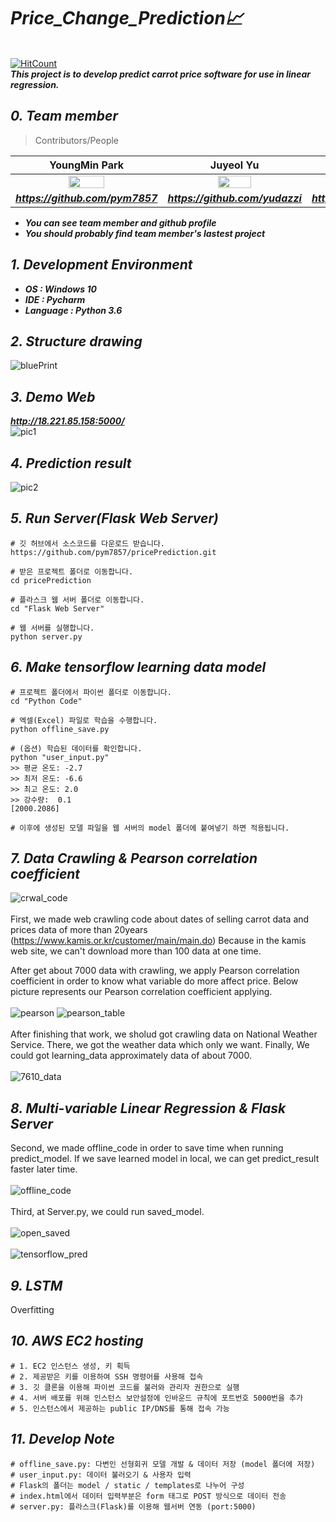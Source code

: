 # ***Price_Change_Prediction:chart_with_upwards_trend:*** 
<br> [![HitCount](http://hits.dwyl.com/pym7857/Price_Change_Prediction.svg)](http://hits.dwyl.com/pym7857/Price_Change_Prediction)
<br> ***This project is to develop predict carrot price software for use in linear regression.***

## ***0. Team member***

> Contributors/People

| YoungMin Park | Juyeol Yu | Myeongjae Lee |
| :---: | :---: | :---: |
| <img src="https://avatars2.githubusercontent.com/u/44596598?s=460&v=4" width="50%"></img> | <img src="https://avatars2.githubusercontent.com/u/49298852?s=460&v=4" width="50%"></img>  | <img src="https://avatars1.githubusercontent.com/u/55834900?s=460&v=4" width="50%"></img>  |
| ***https://github.com/pym7857*** | ***https://github.com/yudazzi*** | ***https://github.com/DdingJae*** |   

- ***You can see team member and github profile***
- ***You should probably find team member's lastest project***

## ***1. Development Environment***
* ***OS : Windows 10***
* ***IDE : Pycharm***
* ***Language : Python 3.6***

## ***2. Structure drawing***
![bluePrint](./SampleImages/bluePrint.png) 

## ***3. Demo Web***
***http://18.221.85.158:5000/***
<br>
![pic1](./SampleImages/pic1.JPG) 

## ***4. Prediction result***
![pic2](./SampleImages/result.JPG) 

## ***5. Run Server(Flask Web Server)***
```
# 깃 허브에서 소스코드를 다운로드 받습니다.
https://github.com/pym7857/pricePrediction.git

# 받은 프로젝트 폴더로 이동합니다.
cd pricePrediction

# 플라스크 웹 서버 폴더로 이동합니다.
cd "Flask Web Server"

# 웹 서버를 실행합니다.
python server.py
```

## ***6. Make tensorflow learning data model***
```
# 프로젝트 폴더에서 파이썬 폴더로 이동합니다.
cd "Python Code"

# 엑셀(Excel) 파일로 학습을 수행합니다.
python offline_save.py

# (옵션) 학습된 데이터를 확인합니다.
python "user_input.py"
>> 평균 온도: -2.7
>> 최저 온도: -6.6
>> 최고 온도: 2.0
>> 강수량:  0.1
[2000.2086]

# 이후에 생성된 모델 파일을 웹 서버의 model 폴더에 붙여넣기 하면 적용됩니다.
```

## ***7. Data Crawling & Pearson correlation coefficient***
![crwal_code](./SampleImages/crwal_code.PNG)
<br><br>
First, we made web crawling code about dates of selling carrot data and prices data of more than 20years (https://www.kamis.or.kr/customer/main/main.do)
Because in the kamis web site, we can't download more than 100 data at one time. 

After get about 7000 data with crawling, we apply Pearson correlation coefficient in order to know what variable do more affect price.
Below picture represents our Pearson correlation coefficient applying.
<br><br>
![pearson](./SampleImages/pearson.jpg)
![pearson_table](./SampleImages/pearson_table.png)
<br><br>
After finishing that work, we sholud got crawling data on National Weather Service. There, we got the weather data which only we want. Finally, We could got learning_data approximately data of about 7000.
<br><br>
![7610_data](./SampleImages/7610_data.PNG)

## ***8. Multi-variable Linear Regression & Flask Server***
Second, we made offline_code in order to save time when running predict_model. If we save learned model in local, we can get predict_result faster later time.
<br><br>
![offline_code](./SampleImages/offline_code.PNG)
<br><br>
Third, at Server.py, we could run saved_model. 
<br><br>
![open_saved](./SampleImages/open_saved.PNG)
<br><br>
![tensorflow_pred](./SampleImages/tensorflow_pred.PNG)

## ***9. LSTM***
Overfitting 

## ***10. AWS EC2 hosting***
```
# 1. EC2 인스턴스 생성, 키 획득
# 2. 제공받은 키를 이용하여 SSH 명령어를 사용해 접속
# 3. 깃 클론을 이용해 파이썬 코드를 불러와 관리자 권한으로 실행
# 4. 서버 배포를 위해 인스턴스 보안설정에 인바운드 규칙에 포트번호 5000번을 추가
# 5. 인스턴스에서 제공하는 public IP/DNS를 통해 접속 가능 
```

## ***11. Develop Note***
```
# offline_save.py: 다변인 선형회귀 모델 개발 & 데이터 저장 (model 폴더에 저장)
# user_input.py: 데이터 불러오기 & 사용자 입력
# Flask의 폴더는 model / static / templates로 나누어 구성 
# index.html에서 데이터 입력부분은 form 태그로 POST 방식으로 데이터 전송
# server.py: 플라스크(Flask)를 이용해 웹서버 연동 (port:5000)
```


